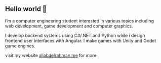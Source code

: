 ## Hello world 👋

I’m a computer engineering student interested in various topics including web development, 
game development and computer graphics.

I develop backend systems using C#/.NET and Python while i design frontend user interfaces with Angular. 
I make games with Unity and Godot game engines.

visit my website [aliabdelrahman.me](aliabdelrahman.me) for more
